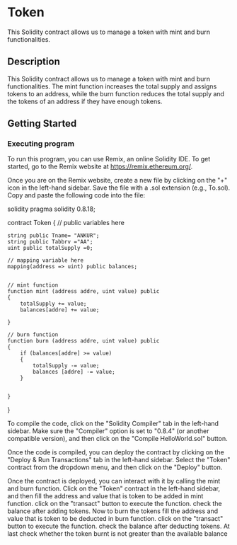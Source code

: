 # Token

This Solidity contract allows us to manage a token with mint and burn functionalities. 

## Description

This Solidity contract allows us to manage a token with mint and burn functionalities. The mint function increases the total supply and assigns tokens to an address, while the burn function reduces the total supply and the tokens of an address if they have enough tokens.

## Getting Started

### Executing program

To run this program, you can use Remix, an online Solidity IDE. To get started, go to the Remix website at https://remix.ethereum.org/.

Once you are on the Remix website, create a new file by clicking on the "+" icon in the left-hand sidebar. Save the file with a .sol extension (e.g., To.sol). Copy and paste the following code into the file:

solidity
pragma solidity 0.8.18;

contract Token 
{
    // public variables here

    string public Tname= "ANKUR";
    string public Tabbrv ="AA";
    uint public totalSupply =0;
    
    // mapping variable here
    mapping(address => uint) public balances;


    // mint function
    function mint (address addre, uint value) public 
    {
        totalSupply += value;
        balances[addre] += value;

    }

    // burn function
    function burn (address addre, uint value) public 
    {
        if (balances[addre] >= value) 
        {
            totalSupply -= value;
            balances [addre] -= value;
        } 

                                       
    }
}




To compile the code, click on the "Solidity Compiler" tab in the left-hand sidebar. Make sure the "Compiler" option is set to "0.8.4" (or another compatible version), and then click on the "Compile HelloWorld.sol" button.

Once the code is compiled, you can deploy the contract by clicking on the "Deploy & Run Transactions" tab in the left-hand sidebar. Select the "Token" contract from the dropdown menu, and then click on the "Deploy" button.

Once the contract is deployed, you can interact with it by calling the mint and burn function. Click on the "Token" contract in the left-hand sidebar, and then fill the address and value that is token to be added in mint function. click on the "transact" button to execute the function. check the balance after adding tokens. Now to burn the tokens fill the address and value that is token to be deducted in burn function. click on the "transact" button to execute the function. check the balance after deducting tokens. At last check whether the token burnt is not greater than the available balance
